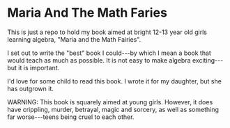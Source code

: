 Maria And The Math Faries
=====================

This is just a repo to hold my book aimed at bright 12-13 year old girls learning algebra, "Maria and the Math Fairies".

I set out to write the "best" book I could---by which I mean a book that would teach as much as possible.  It is not
easy to make algebra exciting---but it is important.

I'd love for some child to read this book.  I wrote it for my daughter, but she has outgrown it.

WARNING: This book is squarely aimed at young girls.  However, it does have crippling, murder, betrayal, magic 
and sorcery, as well as something far worse---teens being cruel to each other.

